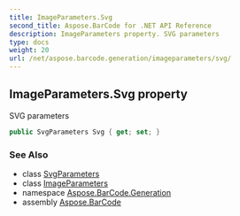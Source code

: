 ```yaml
---
title: ImageParameters.Svg
second_title: Aspose.BarCode for .NET API Reference
description: ImageParameters property. SVG parameters
type: docs
weight: 20
url: /net/aspose.barcode.generation/imageparameters/svg/
---
```

## ImageParameters.Svg property

SVG parameters

```csharp
public SvgParameters Svg { get; set; }
```

### See Also

* class [SvgParameters](../../svgparameters/)
* class [ImageParameters](../)
* namespace [Aspose.BarCode.Generation](../../imageparameters/)
* assembly [Aspose.BarCode](../../../)


